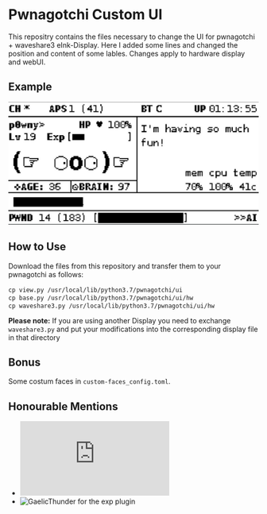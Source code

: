 # Pwnagotchi Custom UI

This repositry contains the files necessary to change the UI for pwnagotchi + waveshare3 eInk-Display.
Here I added some lines and changed the position and content of some lables.
Changes apply to hardware display and webUI.

## Example
![](https://github.com/FamosoMocoso/pwnagotchi_custom_ui/blob/main/example/pwnagotchi_custom-ui_wavshare3.jpg?raw=true)

## How to Use
Download the files from this repository and transfer them to your pwnagotchi as follows:

```
cp view.py /usr/local/lib/python3.7/pwnagotchi/ui
cp base.py /usr/local/lib/python3.7/pwnagotchi/ui/hw
cp waveshare3.py /usr/local/lib/python3.7/pwnagotchi/ui/hw
```
**Please note:** If you are using another Display you need to exchange `waveshare3.py` and put your modifications into the corresponding display file in that directory

## Bonus
Some costum faces in `custom-faces_config.toml`.

## Honourable Mentions
- ![hanadiamond for the age-strengh plugin](https://github.com/hannadiamond/pwnagotchi-plugins/blob/main/plugins/age.py)
- ![GaelicThunder for the exp plugin](https://github.com/GaelicThunder/Experience-Plugin-Pwnagotchi)
